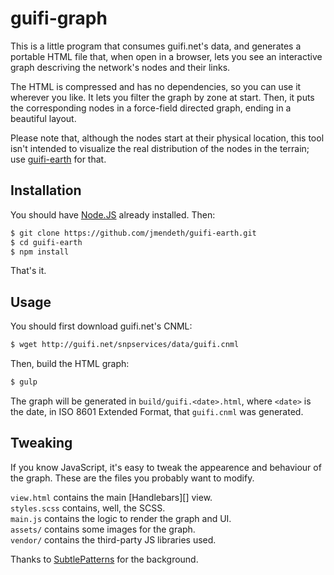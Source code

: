 # guifi-graph

This is a little program that consumes guifi.net's data, and generates a portable HTML
file that, when open in a browser, lets you see an interactive graph descriving the
network's nodes and their links.

The HTML is compressed and has no dependencies, so you can use it wherever you like.
It lets you filter the graph by zone at start. Then, it puts the corresponding nodes
in a force-field directed graph, ending in a beautiful layout.

Please note that, although the nodes start at their physical location, this tool isn't
intended to visualize the real distribution of the nodes in the terrain; use
[guifi-earth][] for that.


## Installation

You should have [Node.JS][] already installed. Then:

```bash
$ git clone https://github.com/jmendeth/guifi-earth.git
$ cd guifi-earth
$ npm install
```

That's it.


## Usage

You should first download guifi.net's CNML:

```bash
$ wget http://guifi.net/snpservices/data/guifi.cnml
```

Then, build the HTML graph:

```bash
$ gulp
```

The graph will be generated in `build/guifi.<date>.html`, where `<date>`
is the date, in ISO 8601 Extended Format, that `guifi.cnml` was generated.


## Tweaking

If you know JavaScript, it's easy to tweak the appearence and behaviour of the graph.
These are the files you probably want to modify.

`view.html` contains the main [Handlebars][] view.  
`styles.scss` contains, well, the SCSS.  
`main.js` contains the logic to render the graph and UI.  
`assets/` contains some images for the graph.  
`vendor/` contains the third-party JS libraries used.

Thanks to [SubtlePatterns][] for the background.



[guifi-earth]: https://github.com/jmendeth/guifi-earth
[Node.JS]: http://nodejs.org
[SubtlePatterns]: http://subtlepatterns.com
